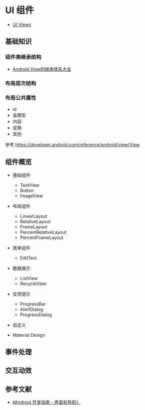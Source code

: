 # UI 组件

- [UI Views](https://developer.android.com/develop/ui/views/layout/insets?hl=zh-cn)

## 基础知识

### 组件类继承结构

- [Android View的继承体系大全](https://blog.csdn.net/lsyz0021/article/details/53144273)

### 布局层次结构

### 布局公共属性

- id
- 盒模型
- 内容
- 变换
- 其他

参考 https://developer.android.com/reference/android/view/View

## 组件概览

- 基础组件

	- TextView
	- Button
	- ImageView

- 布局组件

	- LinearLayout
	- RelativeLayout
	- FrameLayout
	- PercentRelativeLayout
	- PercentFrameLayout

- 表单组件

	- EditText

- 数据展示

	- ListView
	- RecycleView

- 反馈提示

	- ProgressBar
	- AlertDialog
	- ProgressDialog

- 自定义
- Material Design

## 事件处理

## 交互动效

## 参考文献

- [《Android 开发指南 - 界面和导航》](https://developer.android.com/guide/topics/ui)
